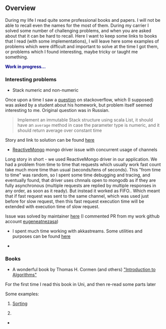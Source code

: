 ## Overview

During my life I read quite some professional books and papers. I will not be able to recall even the names for the most of them.
During my carrier I solved some number of challenging problems, and when you are asked about that it can be hard to recall.
Here I want to keep some links to books that I read (with some implementations), I will leave here some examples of problems which were difficult and important to solve at the time I got them, or problems which I found interesting, maybe tricky or taught me something. 


**<span style="color:darkblue">Work in progress...</span>**


### Interesting problems

- Stack numeric and non-numeric

Once upon a time I saw a [question](https://ru.stackoverflow.com/q/1278314/417043) on stackoverflow, which (I supposed) was asked by a student about his homework, but problem itself seemed interesting to me. Original question was in Russian.

> Implement an immutable Stack structure using scala List, it should have an `average` method in case the parameter type is numeric, and it should return average over constant time 

Story and link to solution can be found [here](Stack.md)

- [ReactiveMongo](https://github.com/ReactiveMongo/ReactiveMongo) mongo driver issue with concurrent usage of channels

Long story in short - we used ReactiveMongo driver in our application. We had a problem from time to time that requests which usually work fast count take much more time than usual (seconds/tens of seconds). This "from time to time" was random, so I spent some time debugging and tracing, and eventually found, that driver uses chnnals open to mongodb as if they are fully asynchronous (multiple requests are replied by multiple responses in any order, as soon as it ready). But instead it worked as FIFO.. Which meant that if fast request was sent to the same channel, which was used just before for slow request, then this fast request execution time will be extended with execution time of slow request.

Issue was solved by maintainer [here](https://github.com/ReactiveMongo/ReactiveMongo/pull/762) (I commented PR from my work github account [eugeneatnezasa](https://github.com/eugeneatnezasa))

- I spent much time working with akkastreams. Some utilities and purposes can be found [here](AkkaStreams.md)

- 

### Books

- A wonderful book by Thomas H. Cormen (and others) ["Introduction to Algorithms"](https://www.amazon.de/-/en/Thomas-H-Cormen/dp/026204630X/)

For the first time I read this book in Uni, and then re-read some parts later

Some examples:

1. [Sorting](https://github.com/ximera239/cv/blob/main/modules/cormen/src/main/scala/com/zhoga/cv/cormen/Sorting.scala)

2. 

- 
